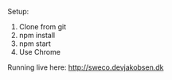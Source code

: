 Setup:
1. Clone from git
2. npm install
3. npm start
4. Use Chrome

Running live here:
http://sweco.devjakobsen.dk
